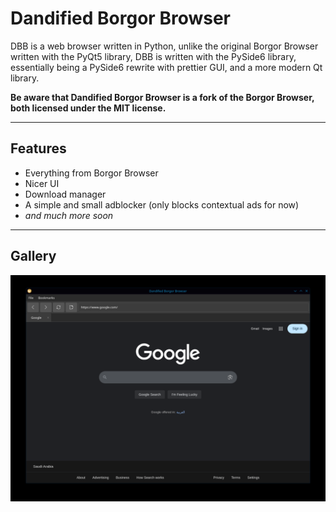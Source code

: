 # Dandified Borgor Browser
DBB is a web browser written in Python, unlike the original Borgor Browser written with the PyQt5 library, 
DBB is written with the PySide6 library, essentially being a PySide6 rewrite with prettier GUI, and a more modern Qt library.

**Be aware that Dandified Borgor Browser is a fork of the Borgor Browser, both licensed under the MIT license.**

---

## Features
* Everything from Borgor Browser
* Nicer UI
* Download manager
* A simple and small adblocker (only blocks contextual ads for now)
* *and much more soon*

---

## Gallery
![DBB in action](/gallery/image.webp)
